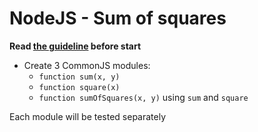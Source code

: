 # NodeJS - Sum of squares

**Read [the guideline](https://github.com/mate-academy/js_task-guideline/blob/master/README.md) before start**

- Create 3 CommonJS modules:
  - `function sum(x, y)`
  - `function square(x)`
  - `function sumOfSquares(x, y)` using `sum` and `square`

Each module will be tested separately
